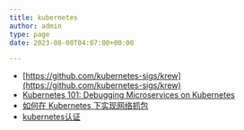 ```yaml
---
title: kubernetes
author: admin
type: page
date: 2023-08-08T04:07:00+00:00

---
```

 * [https://github.com/kubernetes-sigs/krew](https://github.com/kubernetes-sigs/krew)
 * [Kubernetes 101: Debugging Microservices on Kubernetes](https://mp.weixin.qq.com/s/jU0C1KFTxQojeR9cKi80vw)
 * [如何在 Kubernetes 下实现网络抓包](https://mp.weixin.qq.com/s/pxa8-W5WY9ZoscZkWktiIw)
 * [kubernetes认证](https://training.linuxfoundation.cn/certificates)